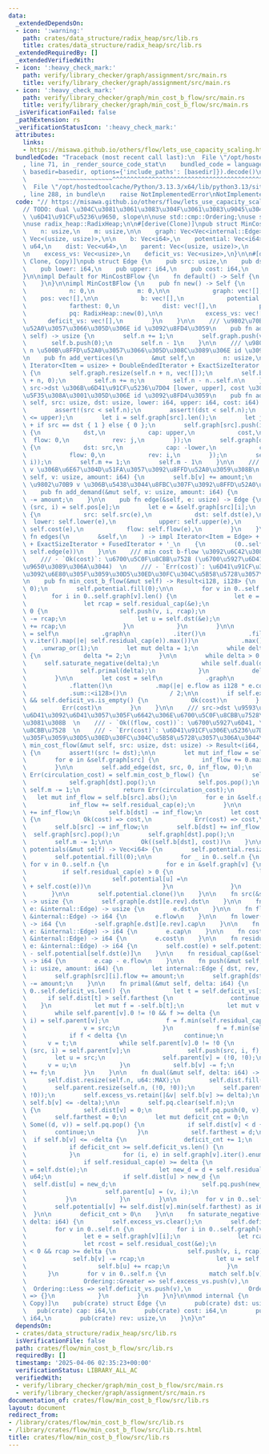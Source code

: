 ```yaml
---
data:
  _extendedDependsOn:
  - icon: ':warning:'
    path: crates/data_structure/radix_heap/src/lib.rs
    title: crates/data_structure/radix_heap/src/lib.rs
  _extendedRequiredBy: []
  _extendedVerifiedWith:
  - icon: ':heavy_check_mark:'
    path: verify/library_checker/graph/assignment/src/main.rs
    title: verify/library_checker/graph/assignment/src/main.rs
  - icon: ':heavy_check_mark:'
    path: verify/library_checker/graph/min_cost_b_flow/src/main.rs
    title: verify/library_checker/graph/min_cost_b_flow/src/main.rs
  _isVerificationFailed: false
  _pathExtension: rs
  _verificationStatusIcon: ':heavy_check_mark:'
  attributes:
    links:
    - https://misawa.github.io/others/flow/lets_use_capacity_scaling.html
  bundledCode: "Traceback (most recent call last):\n  File \"/opt/hostedtoolcache/Python/3.13.3/x64/lib/python3.13/site-packages/onlinejudge_verify/documentation/build.py\"\
    , line 71, in _render_source_code_stat\n    bundled_code = language.bundle(stat.path,\
    \ basedir=basedir, options={'include_paths': [basedir]}).decode()\n          \
    \         ~~~~~~~~~~~~~~~^^^^^^^^^^^^^^^^^^^^^^^^^^^^^^^^^^^^^^^^^^^^^^^^^^^^^^^^^^^^^^^^^^\n\
    \  File \"/opt/hostedtoolcache/Python/3.13.3/x64/lib/python3.13/site-packages/onlinejudge_verify/languages/rust.py\"\
    , line 288, in bundle\n    raise NotImplementedError\nNotImplementedError\n"
  code: "// https://misawa.github.io/others/flow/lets_use_capacity_scaling.html\n\
    // TODO: dual \u304C\u3081\u3061\u3083\u304F\u3061\u3083\u9045\u3044\n// TODO:\
    \ \u6D41\u91CF\u5236\u9650, slope\n\nuse std::cmp::Ordering;\nuse std::iter::FusedIterator;\n\
    \nuse radix_heap::RadixHeap;\n\n#[derive(Clone)]\npub struct MinCostBFlow {\n\
    \    n: usize,\n    m: usize,\n\n    graph: Vec<Vec<internal::Edge>>,\n    pos:\
    \ Vec<(usize, usize)>,\n\n    b: Vec<i64>,\n    potential: Vec<i64>,\n\n    farthest:\
    \ u64,\n    dist: Vec<u64>,\n    parent: Vec<(usize, usize)>,\n    pq: RadixHeap,\n\
    \n    excess_vs: Vec<usize>,\n    deficit_vs: Vec<usize>,\n}\n\n#[derive(Debug,\
    \ Clone, Copy)]\npub struct Edge {\n    pub src: usize,\n    pub dst: usize,\n\
    \    pub lower: i64,\n    pub upper: i64,\n    pub cost: i64,\n    pub flow: i64,\n\
    }\n\nimpl Default for MinCostBFlow {\n    fn default() -> Self {\n        Self::new()\n\
    \    }\n}\n\nimpl MinCostBFlow {\n    pub fn new() -> Self {\n        Self {\n\
    \            n: 0,\n            m: 0,\n\n            graph: vec![],\n        \
    \    pos: vec![],\n\n            b: vec![],\n            potential: vec![],\n\n\
    \            farthest: 0,\n            dist: vec![],\n            parent: vec![],\n\
    \            pq: RadixHeap::new(0),\n\n            excess_vs: vec![],\n      \
    \      deficit_vs: vec![],\n        }\n    }\n\n    /// \u9802\u70B9\u3092\u8FFD\
    \u52A0\u3057\u3066\u305D\u306E id \u3092\u8FD4\u3059\n    pub fn add_vertex(&mut\
    \ self) -> usize {\n        self.n += 1;\n        self.graph.push(vec![]);\n \
    \       self.b.push(0);\n        self.n - 1\n    }\n\n    /// \u9802\u70B9\u3092\
    \ n \u500B\u8FFD\u52A0\u3057\u3066\u305D\u308C\u3089\u306E id \u3092\u8FD4\u3059\
    \n    pub fn add_vertices(\n        &mut self,\n        n: usize,\n    ) -> impl\
    \ Iterator<Item = usize> + DoubleEndedIterator + ExactSizeIterator + FusedIterator\
    \ {\n        self.graph.resize(self.n + n, vec![]);\n        self.b.resize(self.n\
    \ + n, 0);\n        self.n += n;\n        self.n - n..self.n\n    }\n\n    ///\
    \ src->dst \u306B\u6D41\u91CF\u5236\u7D04 [lower, upper], cost \u306E\u8FBA\u3092\
    \u5F35\u308A\u3001\u305D\u306E id \u3092\u8FD4\u3059\n    pub fn add_edge(&mut\
    \ self, src: usize, dst: usize, lower: i64, upper: i64, cost: i64) -> usize {\n\
    \        assert!(src < self.n);\n        assert!(dst < self.n);\n        assert!(lower\
    \ <= upper);\n        let i = self.graph[src].len();\n        let j = self.graph[dst].len()\
    \ + if src == dst { 1 } else { 0 };\n        self.graph[src].push(internal::Edge\
    \ {\n            dst,\n            cap: upper,\n            cost,\n          \
    \  flow: 0,\n            rev: j,\n        });\n        self.graph[dst].push(internal::Edge\
    \ {\n            dst: src,\n            cap: -lower,\n            cost: -cost,\n\
    \            flow: 0,\n            rev: i,\n        });\n        self.pos.push((src,\
    \ i));\n        self.m += 1;\n        self.m - 1\n    }\n\n    /// \u9802\u70B9\
    \ v \u306B\u6E67\u304D\u51FA\u3057\u3092\u8FFD\u52A0\u3059\u308B\n    pub fn add_supply(&mut\
    \ self, v: usize, amount: i64) {\n        self.b[v] += amount;\n    }\n\n    ///\
    \ \u9802\u70B9 v \u306B\u5438\u3044\u8FBC\u307F\u3092\u8FFD\u52A0\u3059\u308B\n\
    \    pub fn add_demand(&mut self, v: usize, amount: i64) {\n        self.b[v]\
    \ -= amount;\n    }\n\n    pub fn edge(&self, e: usize) -> Edge {\n        let\
    \ (src, i) = self.pos[e];\n        let e = &self.graph[src][i];\n        Edge\
    \ {\n            src: self.src(e),\n            dst: self.dst(e),\n          \
    \  lower: self.lower(e),\n            upper: self.upper(e),\n            cost:\
    \ self.cost(e),\n            flow: self.flow(e),\n        }\n    }\n\n    pub\
    \ fn edges(\n        &self,\n    ) -> impl Iterator<Item = Edge> + DoubleEndedIterator\
    \ + ExactSizeIterator + FusedIterator + '_\n    {\n        (0..self.m).map(|e|\
    \ self.edge(e))\n    }\n\n    /// min cost b-flow \u3092\u6C42\u3081\u308B  \n\
    \    /// - `Ok(cost)`: \u6700\u5C0F\u8CBB\u7528 (\u6700\u5927\u6D41\u3068\u306F\
    \u9650\u3089\u306A\u3044)  \n    /// - `Err(cost)`: \u6D41\u91CF\u306E\u5236\u7D04\
    \u3092\u6E80\u305F\u3059\u30D5\u30ED\u30FC\u304C\u5B58\u5728\u3057\u306A\u3044\
    \n    pub fn min_cost_b_flow(&mut self) -> Result<i128, i128> {\n        self.potential.resize(self.n,\
    \ 0);\n        self.potential.fill(0);\n\n        for v in 0..self.n {\n     \
    \       for i in 0..self.graph[v].len() {\n                let e = self.graph[v][i];\n\
    \                let rcap = self.residual_cap(&e);\n                if rcap <\
    \ 0 {\n                    self.push(v, i, rcap);\n                    self.b[v]\
    \ -= rcap;\n                    let u = self.dst(&e);\n                    self.b[u]\
    \ += rcap;\n                }\n            }\n        }\n\n        let inf_flow\
    \ = self\n            .graph\n            .iter()\n            .filter_map(|v|\
    \ v.iter().map(|e| self.residual_cap(e)).max())\n            .max()\n        \
    \    .unwrap_or(1);\n        let mut delta = 1;\n        while delta * 2 <= inf_flow\
    \ {\n            delta *= 2;\n        }\n\n        while delta > 0 {\n       \
    \     self.saturate_negative(delta);\n            while self.dual(delta) {\n \
    \               self.primal(delta);\n            }\n            delta /= 2;\n\
    \        }\n\n        let cost = self\n            .graph\n            .iter()\n\
    \            .flatten()\n            .map(|e| e.flow as i128 * e.cost as i128)\n\
    \            .sum::<i128>()\n            / 2;\n\n        if self.excess_vs.is_empty()\
    \ && self.deficit_vs.is_empty() {\n            Ok(cost)\n        } else {\n  \
    \          Err(cost)\n        }\n    }\n\n    /// src->dst \u9593\u306B\u6700\u5927\
    \u6D41\u3092\u6D41\u3057\u305F\u6642\u306E\u6700\u5C0F\u8CBB\u7528\u3092\u6C42\
    \u3081\u308B  \n    /// - `Ok((flow, cost))`: \u6700\u5927\u6D41, \u6700\u5C0F\
    \u8CBB\u7528  \n    /// - `Err(cost)`: \u6D41\u91CF\u306E\u5236\u7D04\u3092\u6E80\
    \u305F\u3059\u30D5\u30ED\u30FC\u304C\u5B58\u5728\u3057\u306A\u3044\n    pub fn\
    \ min_cost_flow(&mut self, src: usize, dst: usize) -> Result<(i64, i128), i128>\
    \ {\n        assert!(src != dst);\n\n        let mut inf_flow = self.b[src].abs();\n\
    \        for e in &self.graph[src] {\n            inf_flow += 0.max(self.residual_cap(e));\n\
    \        }\n\n        self.add_edge(dst, src, 0, inf_flow, 0);\n        if let\
    \ Err(circulation_cost) = self.min_cost_b_flow() {\n            self.graph[src].pop();\n\
    \            self.graph[dst].pop();\n            self.pos.pop();\n           \
    \ self.m -= 1;\n            return Err(circulation_cost);\n        }\n\n     \
    \   let mut inf_flow = self.b[src].abs();\n        for e in &self.graph[src] {\n\
    \            inf_flow += self.residual_cap(e);\n        }\n\n        self.b[src]\
    \ += inf_flow;\n        self.b[dst] -= inf_flow;\n        let cost = match self.min_cost_b_flow()\
    \ {\n            Ok(cost) => cost,\n            Err(cost) => cost,\n        };\n\
    \        self.b[src] -= inf_flow;\n        self.b[dst] += inf_flow;\n\n      \
    \  self.graph[src].pop();\n        self.graph[dst].pop();\n        self.pos.pop();\n\
    \        self.m -= 1;\n\n        Ok((self.b[dst], cost))\n    }\n\n    pub fn\
    \ potentials(&mut self) -> Vec<i64> {\n        self.potential.resize(self.n, 0);\n\
    \        self.potential.fill(0);\n\n        for _ in 0..self.n {\n           \
    \ for v in 0..self.n {\n                for e in &self.graph[v] {\n          \
    \          if self.residual_cap(e) > 0 {\n                        let u = self.dst(e);\n\
    \                        self.potential[u] =\n                            self.potential[u].min(self.potential[self.src(e)]\
    \ + self.cost(e))\n                    }\n                }\n            }\n \
    \       }\n\n        self.potential.clone()\n    }\n\n    fn src(&self, e: &internal::Edge)\
    \ -> usize {\n        self.graph[e.dst][e.rev].dst\n    }\n\n    fn dst(&self,\
    \ e: &internal::Edge) -> usize {\n        e.dst\n    }\n\n    fn flow(&self, e:\
    \ &internal::Edge) -> i64 {\n        e.flow\n    }\n\n    fn lower(&self, e: &internal::Edge)\
    \ -> i64 {\n        -self.graph[e.dst][e.rev].cap\n    }\n\n    fn upper(&self,\
    \ e: &internal::Edge) -> i64 {\n        e.cap\n    }\n\n    fn cost(&self, e:\
    \ &internal::Edge) -> i64 {\n        e.cost\n    }\n\n    fn residual_cost(&self,\
    \ e: &internal::Edge) -> i64 {\n        self.cost(e) + self.potential[self.src(e)]\
    \ - self.potential[self.dst(e)]\n    }\n\n    fn residual_cap(&self, e: &internal::Edge)\
    \ -> i64 {\n        e.cap - e.flow\n    }\n\n    fn push(&mut self, src: usize,\
    \ i: usize, amount: i64) {\n        let internal::Edge { dst, rev, .. } = self.graph[src][i];\n\
    \        self.graph[src][i].flow += amount;\n        self.graph[dst][rev].flow\
    \ -= amount;\n    }\n\n    fn primal(&mut self, delta: i64) {\n        for i in\
    \ 0..self.deficit_vs.len() {\n            let t = self.deficit_vs[i];\n      \
    \      if self.dist[t] > self.farthest {\n                continue;\n        \
    \    }\n            let mut f = -self.b[t];\n            let mut v = t;\n    \
    \        while self.parent[v].0 != !0 && f >= delta {\n                let (src,\
    \ i) = self.parent[v];\n                f = f.min(self.residual_cap(&self.graph[src][i]));\n\
    \                v = src;\n            }\n            f = f.min(self.b[v]);\n\
    \            if f < delta {\n                continue;\n            }\n      \
    \      v = t;\n            while self.parent[v].0 != !0 {\n                let\
    \ (src, i) = self.parent[v];\n                self.push(src, i, f);\n        \
    \        let u = src;\n                self.parent[v] = (!0, !0);\n          \
    \      v = u;\n            }\n            self.b[v] -= f;\n            self.b[t]\
    \ += f;\n        }\n    }\n\n    fn dual(&mut self, delta: i64) -> bool {\n  \
    \      self.dist.resize(self.n, u64::MAX);\n        self.dist.fill(u64::MAX);\n\
    \        self.parent.resize(self.n, (!0, !0));\n        self.parent.fill((!0,\
    \ !0));\n        self.excess_vs.retain(|&v| self.b[v] >= delta);\n        self.deficit_vs.retain(|&v|\
    \ self.b[v] <= -delta);\n\n        self.pq.clear(self.n);\n        for &v in &self.excess_vs\
    \ {\n            self.dist[v] = 0;\n            self.pq.push(0, v);\n        }\n\
    \        self.farthest = 0;\n        let mut deficit_cnt = 0;\n        while let\
    \ Some((d, v)) = self.pq.pop() {\n            if self.dist[v] < d {\n        \
    \        continue;\n            }\n            self.farthest = d;\n          \
    \  if self.b[v] <= -delta {\n                deficit_cnt += 1;\n            }\n\
    \            if deficit_cnt >= self.deficit_vs.len() {\n                break;\n\
    \            }\n            for (i, e) in self.graph[v].iter().enumerate() {\n\
    \                if self.residual_cap(e) >= delta {\n                    let u\
    \ = self.dst(e);\n                    let new_d = d + self.residual_cost(e) as\
    \ u64;\n                    if self.dist[u] > new_d {\n                      \
    \  self.dist[u] = new_d;\n                        self.pq.push(new_d, u);\n  \
    \                      self.parent[u] = (v, i);\n                    }\n     \
    \           }\n            }\n        }\n\n        for v in 0..self.n {\n    \
    \        self.potential[v] += self.dist[v].min(self.farthest) as i64;\n      \
    \  }\n\n        deficit_cnt > 0\n    }\n\n    fn saturate_negative(&mut self,\
    \ delta: i64) {\n        self.excess_vs.clear();\n        self.deficit_vs.clear();\n\
    \        for v in 0..self.n {\n            for i in 0..self.graph[v].len() {\n\
    \                let e = self.graph[v][i];\n                let rcap = self.residual_cap(&e);\n\
    \                let rcost = self.residual_cost(&e);\n                if rcost\
    \ < 0 && rcap >= delta {\n                    self.push(v, i, rcap);\n       \
    \             self.b[v] -= rcap;\n                    let u = self.dst(&e);\n\
    \                    self.b[u] += rcap;\n                }\n            }\n  \
    \      }\n        for v in 0..self.n {\n            match self.b[v].cmp(&0) {\n\
    \                Ordering::Greater => self.excess_vs.push(v),\n              \
    \  Ordering::Less => self.deficit_vs.push(v),\n                Ordering::Equal\
    \ => {}\n            }\n        }\n    }\n}\n\nmod internal {\n    #[derive(Clone,\
    \ Copy)]\n    pub(crate) struct Edge {\n        pub(crate) dst: usize,\n     \
    \   pub(crate) cap: i64,\n        pub(crate) cost: i64,\n        pub(crate) flow:\
    \ i64,\n        pub(crate) rev: usize,\n    }\n}\n"
  dependsOn:
  - crates/data_structure/radix_heap/src/lib.rs
  isVerificationFile: false
  path: crates/flow/min_cost_b_flow/src/lib.rs
  requiredBy: []
  timestamp: '2025-04-06 02:35:23+00:00'
  verificationStatus: LIBRARY_ALL_AC
  verifiedWith:
  - verify/library_checker/graph/min_cost_b_flow/src/main.rs
  - verify/library_checker/graph/assignment/src/main.rs
documentation_of: crates/flow/min_cost_b_flow/src/lib.rs
layout: document
redirect_from:
- /library/crates/flow/min_cost_b_flow/src/lib.rs
- /library/crates/flow/min_cost_b_flow/src/lib.rs.html
title: crates/flow/min_cost_b_flow/src/lib.rs
---
```


